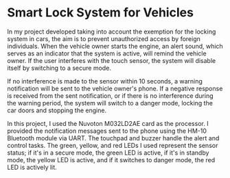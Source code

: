 # Smart Lock System for Vehicles
In my project developed taking into account the exemption for the locking system in cars, the aim is to prevent unauthorized access by foreign individuals. When the vehicle owner starts the engine, an alert sound, which serves as an indicator that the system is active, will remind the vehicle owner. If the user interferes with the touch sensor, the system will disable itself by switching to a secure mode.

If no interference is made to the sensor within 10 seconds, a warning notification will be sent to the vehicle owner's phone. If a negative response is received from the sent notification, or if there is no interference during the warning period, the system will switch to a danger mode, locking the car doors and stopping the engine.

In this project, I used the Nuvoton M032LD2AE card as the processor. I provided the notification messages sent to the phone using the HM-10 Bluetooth module via UART. The touchpad and buzzer handle the alert and control tasks. The green, yellow, and red LEDs I used represent the sensor status; if it's in a secure mode, the green LED is active, if it's in standby mode, the yellow LED is active, and if it switches to danger mode, the red LED is actively lit.

